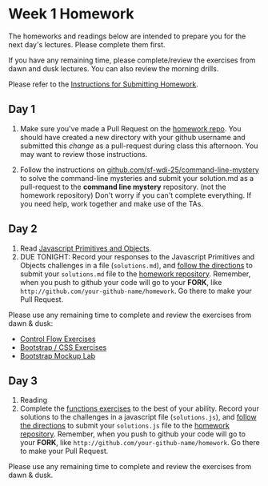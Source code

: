 # Week 1 Homework

The homeworks and readings below are intended to prepare you for the next day's lectures. Please complete them first.

If you have any remaining time, please complete/review the exercises from dawn and dusk lectures. You can also review the morning drills.

Please refer to the [Instructions for Submitting Homework](/how-tos/homework-submission.md).

## Day 1

1. Make sure you've made a Pull Request on the [homework repo](https://github.com/sf-wdi-25/homework).  You should have created a new directory with your github username and submitted this *change* as a pull-request during class this afternoon.  You may want to review those instructions.

2. Follow the instructions on [github.com/sf-wdi-25/command-line-mystery](https://github.com/sf-wdi-25/command-line-mystery) to solve the command-line mysteries and submit your solution.md as a pull-request to the **command line mystery** repository.  (not the homework repository)  Don't worry if you can't complete everything.  If you need help, work together and make use of the TAs.


## Day 2

1. Read <a href="javascript-primitives-and-objects.md">Javascript Primitives and Objects</a>.
2. DUE TONIGHT: Record your responses to the Javascript Primitives and Objects challenges in a file (`solutions.md`), and [follow the directions](https://github.com/sf-wdi-25/notes/blob/master/how-tos/homework-submission.md) to submit your `solutions.md` file to the [homework repository](https://github.com/sf-wdi-25/homework). Remember, when you push to github your code will go to your **FORK**, like `http://github.com/your-github-name/homework`.  Go there to make your Pull Request.

Please use any remaining time to complete and review the exercises from dawn & dusk:

- [Control Flow Exercises](/week-01-controlling-the-dom/day-02-bootstrap-and-js/dawn-control-flow/exercises.md)
- [Bootstrap / CSS Exercises](/week-01-controlling-the-dom/day-02-bootstrap-and-js/dusk-bootstrap/exercises.md)
- [Bootstrap Mockup Lab](https://github.com/sf-wdi-25/bootstrap_mockups)


## Day 3

1. Reading
2. Complete the [functions exercises](https://github.com/sf-wdi-25/notes/blob/master/week-01-controlling-the-dom/homework/javascript-function-challenges.md) to the best of your ability.  Record your solutions to the challenges in a javascript file (`solutions.js`), and [follow the directions](https://github.com/sf-wdi-25/notes/blob/master/how-tos/homework-submission.md) to submit your `solutions.js` file to the [homework repository](https://github.com/sf-wdi-25/homework). Remember, when you push to github your code will go to your **FORK**, like `http://github.com/your-github-name/homework`.  Go there to make your Pull Request.

Please use any remaining time to complete and review the exercises from dawn & dusk.
<!--
## Day 4

1. Reading
2. Friday Review Prep
    - Complete the [Week 1 Self-Assessment](#PENDING) and identify 2 topics you want to review tomorrow
    - Ask and/or upvote 3 questions on QuestionCookie: http://www.questioncookie.com/wdi-25-w1-review

Please use any remaining time to complete and review the exercises from dawn & dusk.

## Day 5 - Weekend Homework

1. Reading
2. Weekend Lab

Please use any remaining time to review exercises/drills from the week! And don't forget to sleep!
-->
